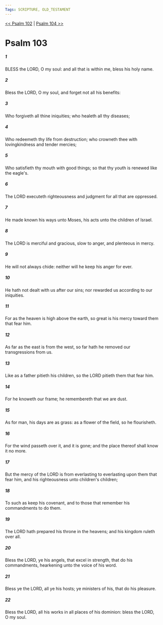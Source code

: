 ```yaml
---
Tags: SCRIPTURE, OLD_TESTAMENT
---
```


[<< Psalm 102](OLD_TESTAMENT/19_Psalms/Psalm_102.md) | [Psalm 104 >>](OLD_TESTAMENT/19_Psalms/Psalm_104.md)

# Psalm 103

##### 1
 BLESS the LORD, O my soul: and all that is within me, bless his holy name.
##### 2
 Bless the LORD, O my soul, and forget not all his benefits:
##### 3
 Who forgiveth all thine iniquities; who healeth all thy diseases;
##### 4
 Who redeemeth thy life from destruction; who crowneth thee with lovingkindness and tender mercies;
##### 5
 Who satisfieth thy mouth with good things; so that thy youth is renewed like the eagle's.
##### 6
 The LORD executeth righteousness and judgment for all that are oppressed.
##### 7
 He made known his ways unto Moses, his acts unto the children of Israel.
##### 8
 The LORD is merciful and gracious, slow to anger, and plenteous in mercy.
##### 9
 He will not always chide: neither will he keep his anger for ever.
##### 10
 He hath not dealt with us after our sins; nor rewarded us according to our iniquities.
##### 11
 For as the heaven is high above the earth, so great is his mercy toward them that fear him.
##### 12
 As far as the east is from the west, so far hath he removed our transgressions from us.
##### 13
 Like as a father pitieth his children, so the LORD pitieth them that fear him.
##### 14
 For he knoweth our frame; he remembereth that we are dust.
##### 15
 As for man, his days are as grass: as a flower of the field, so he flourisheth.
##### 16
 For the wind passeth over it, and it is gone; and the place thereof shall know it no more.
##### 17
 But the mercy of the LORD is from everlasting to everlasting upon them that fear him, and his righteousness unto children's children;
##### 18
 To such as keep his covenant, and to those that remember his commandments to do them.
##### 19
 The LORD hath prepared his throne in the heavens; and his kingdom ruleth over all.
##### 20
 Bless the LORD, ye his angels, that excel in strength, that do his commandments, hearkening unto the voice of his word.
##### 21
 Bless ye the LORD, all ye his hosts; ye ministers of his, that do his pleasure.
##### 22
 Bless the LORD, all his works in all places of his dominion: bless the LORD, O my soul.
